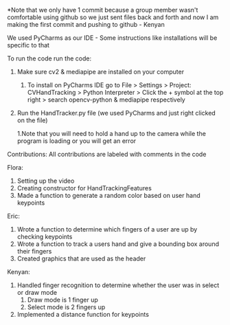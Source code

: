 *Note that we only have 1 commit because a group member wasn't comfortable using github so we just sent files back and forth and now I am making the first commit and pushing to github - Kenyan

We used PyCharms as our IDE - Some instructions like installations will be specific to that

To run the code run the code:
1. Make sure cv2 & mediapipe are installed on your computer
   1. To install on PyCharms IDE go to File > Settings > Project: CVHandTracking > Python Interpreter > Click the + symbol at the top right > search opencv-python & mediapipe respectively

2. Run the HandTracker.py file (we used PyCharms and just right clicked on the file)
   
   1.Note that you will need to hold a hand up to the camera while the program is loading or you will get an error 



Contributions: All contributions are labeled with comments in the code

Flora:
1. Setting up the video
2. Creating constructor for HandTrackingFeatures
3. Made a function to generate a random color based on user hand keypoints

Eric:
1. Wrote a function to determine which fingers of a user are up by checking keypoints
2. Wrote a function to track a users hand and give a bounding box around their fingers
3. Created graphics that are used as the header

Kenyan:
1. Handled finger recognition to determine whether the user was in select or draw mode
   1. Draw mode is 1 finger up
   2. Select mode is 2 fingers up
2. Implemented a distance function for keypoints
